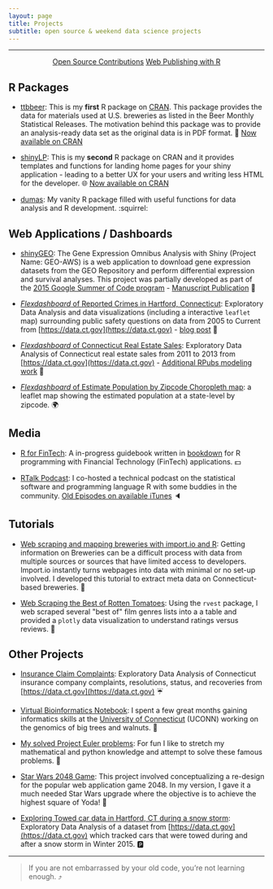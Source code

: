 ```yaml
---
layout: page
title: Projects
subtitle: open source & weekend data science projects
---
```


---------------

<div align="center">
<a href="https://jasdumas.github.io/open-source/" class="btn btn-success">Open Source Contributions</a> 
<a href="http://rpubs.com/jasdumas/" class="btn btn-info">Web Publishing with R</a>
</div>


## R Packages

* [ttbbeer](https://github.com/jasdumas/ttbbeer): This is my **first** R package on [CRAN](https://cran.r-project.org/). This package provides the data for materials used at U.S. breweries as listed in the Beer Monthly Statistical Releases. The motivation behind this package was to provide an analysis-ready data set as the original data is in PDF format. :beers: [Now available on CRAN](https://CRAN.R-project.org/package=ttbbeer)

* [shinyLP](https://github.com/jasdumas/shinyLP): This is my **second** R package on CRAN and it provides templates and functions for landing home pages for your shiny application - leading to a better UX for your users and writing less HTML for the developer. :globe_with_meridians: [Now available on CRAN](https://CRAN.R-project.org/package=shinyLP)

* [dumas](https://github.com/jasdumas/dumas): My vanity R package filled with useful functions for data analysis and R development. :squirrel:

## Web Applications / Dashboards

* [shinyGEO](http://jasdumas.github.io/shinyGEO/): The Gene Expression Omnibus Analysis with Shiny (Project Name: GEO-AWS) is a web application to download gene expression datasets from the GEO Repository and perform differential expression and survival analyses. This project was partially developed as part of the [2015 Google Summer of Code program](http://www.google-melange.com/gsoc/project/details/google/gsoc2015/jasdumas/5668600916475904) - [Manuscript Publication](http://bioinformatics.oxfordjournals.org/content/early/2016/08/07/bioinformatics.btw519.full.pdf?keytype=ref&ijkey=R1zz4cjrdze0PAC) :microscope:

* [*Flexdashboard* of Reported Crimes in Hartford, Connecticut](https://jasminedumas.shinyapps.io/hartford-crime/): Exploratory Data Analysis and data visualizations (including a interactive `leaflet` map) surrounding public safety questions on data from 2005 to Current from [https://data.ct.gov](https://data.ct.gov) - [blog post](http://jasdumas.github.io/2016-08-22-crime-incidents-hartford/) :police_car:

* [*Flexdashboard* of Connecticut Real Estate Sales](http://jasdumas.github.io/tech-short-papers/flex-realestate.html): Exploratory Data Analysis of Connecticut real estate sales from 2011 to 2013 from [https://data.ct.gov](https://data.ct.gov)  - [Additional RPubs modeling work](http://rpubs.com/jasdumas/ct-realestate) :house_with_garden:

* [*Flexdashboard* of Estimate Population by Zipcode Choropleth map](https://jasminedumas.shinyapps.io/Choropleth_Zipcodes/): a leaflet map showing the estimated population at a state-level by zipcode. :earth_africa:

## Media

* [R for FinTech](https://jasdumas.github.io/r4fintech/): A in-progress guidebook written in [bookdown](https://bookdown.org/) for R programming with Financial Technology (FinTech) applications. :dollar:

* [RTalk Podcast](https://twitter.com/RTalkPodcast): I co-hosted a technical podcast on the statistical software and programming language R with some buddies in the community. [Old Episodes on available iTunes](https://itunes.apple.com/us/podcast/r-talk/id1030819337?mt=2) :speaker:

## Tutorials

* [Web scraping and mapping breweries with import.io and R](http://trendct.org/2016/03/18/tutorial-web-scraping-and-mapping-breweries-with-import-io-and-r/): Getting information on Breweries can be a difficult process with data from multiple sources or sources that have limited access to developers. Import.io instantly turns webpages into data with minimal or no set-up involved. I developed this tutorial to extract meta data on Connecticut-based breweries. :beer:

* [Web Scraping the Best of Rotten Tomatoes](http://rpubs.com/jasdumas/rotten-tomatoes): Using the `rvest` package, I web scraped several "best of" film genres lists into a a table and provided a `plotly` data visualization to understand ratings versus reviews. :tomato:

## Other Projects

* [Insurance Claim Complaints](http://rpubs.com/jasdumas/eda-ct-insurance): Exploratory Data Analysis of Connecticut insurance company complaints, resolutions, status, and recoveries from [https://data.ct.gov](https://data.ct.gov) :umbrella:

* [Virtual Bioinformatics Notebook](https://github.com/jasdumas/DouglasFir): I spent a few great months gaining informatics skills at the [University of Connecticut](http://bioinformatics.uconn.edu/) (UCONN) working on the genomics of big trees and walnuts. :deciduous_tree:

* [My solved Project Euler problems](https://github.com/jasdumas/LeonhardEuler): For fun I like to stretch my mathematical and python knowledge and attempt to solve these famous problems. :snake:

* [Star Wars 2048 Game](http://jasdumas.github.io/2048/): This project involved conceptualizing a re-design for the popular web application game 2048. In my version, I gave it a much needed Star Wars upgrade where the objective is to achieve the highest square of Yoda! :milky_way:

* [Exploring Towed car data in Hartford, CT during a snow storm](http://rpubs.com/jasdumas/hartford-snow-tows): Exploratory Data Analysis of a dataset from [https://data.ct.gov](https://data.ct.gov) which tracked cars that were towed during and after a snow storm in Winter 2015. :parking:

---

> If you are not embarrassed by your old code, you’re not learning enough. :arrow_heading_up:
